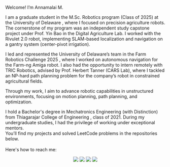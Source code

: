 Welcome! I’m Annamalai M.

I am a graduate student in the <a href="https://me.udel.edu/academics/graduate/msr/" style="text-decoration: none;"> M.Sc. Robotics program </a> (Class of 2025) at the <a href="https://www.udel.edu/" style="text-decoration: none;"> University of Delaware </a>, where I focused on precision agriculture robots. The cornerstone of my program was an independent study capstone project under <a href="https://me.udel.edu/faculty/yin-bao/" style="text-decoration: none;"> Prof. Yin Bao </a> in the Digital Agriculture Lab. I worked with the Rivulet 2.0 robot, implementing SLAM-based localization and navigation on a gantry system (center-pivot irrigation).

I led and represented the University of Delaware’s team in the <a href="https://www.farmroboticschallenge.ai/" style="text-decoration: none;"> Farm Robotics Challenge 2025 </a>, where I worked on autonomous navigation for the Farm-ng Amiga robot. I also had the opportunity to intern remotely with TRIC Robotics, advised by <a href="https://me.udel.edu/faculty/herbert-tanner/" style="text-decoration: none;"> Prof. Herbert Tanner </a> (CARS Lab), where I tackled an NP-hard path planning problem for the company’s robot in constrained agricultural fields.

Through my work, I aim to advance robotic capabilities in unstructured environments, focusing on motion planning, path planning, and optimization.

I hold a Bachelor's degree in Mechatronics Engineering (with Distinction) from <a href = "https://tce.edu/academics/departments/mechatronics" style="text-decoration: none;"> Thiagarajar College of Engineering </a>, class of 2021. During my undergraduate studies, I had the privilege of working under exceptional mentors.
<br>
You’ll find my projects and solved LeetCode problems in the repositories below.
<br>
<br>
Here's how to reach me:
<br>
<p align="center">
  <a href="https://leetcode.com/u/Annamalai02/" style="text-decoration: none;">
    <img src="https://img.shields.io/badge/Leetcode-FFA116?style=for-the-badge&logo=leetcode&logoColor=black">
  </a>
  <a href="mailto:brothermountain99@gmail.com" style="text-decoration: none;">
    <img src="https://img.shields.io/badge/Gmail-D14836?style=for-the-badge&logo=gmail&logoColor=white">
  </a>
  
  <a href="https://www.linkedin.com/in/anna2malai-m/" style="text-decoration: none;">
    <img src="https://img.shields.io/badge/LinkedIn-0A66C2?style=for-the-badge&logo=inspire&logoColor=white">
  </a>
<!--   <a href="https://www.hackerrank.com/profile/brothermountain1" style="text-decoration: none;">
    <img src="https://img.shields.io/badge/HackerRank-1C2432?style=for-the-badge&logo=hackerrank&logoColor=green">
  </a> -->
  <a href="https://www.figma.com/proto/FRUYvQWWWXyfi9sJ4wh1dh/Annamalai-portfolio?node-id=1-2&t=bOTJBLaoLe2wnCyk-1&scaling=scale-down-width&content-scaling=fixed&page-id=0%3A1&starting-point-node-id=1%3A2" style="text-decoration: none;">
      <img src="https://img.shields.io/badge/Personal_Website-EC644B?style=for-the-badge&logo=figma&logoColor=black">
  </a>
</p>
